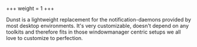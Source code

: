 +++
weight = 1
+++


Dunst is a lightweight replacement for the notification-daemons provided by most desktop environments. It's very customizable, doesn't depend on any toolkits and therefore fits in those windowmanager centric setups we all love to customize to perfection.
